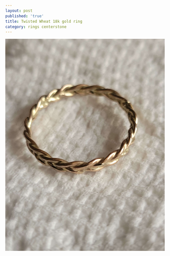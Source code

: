 ```yaml
---
layout: post
published: 'true'
title: Twisted Wheat 18k gold ring
category: rings centerstone
---
```

![18k_gold_ring.jpg](/images/jewelry/rings/18k_gold_ring.jpg)
